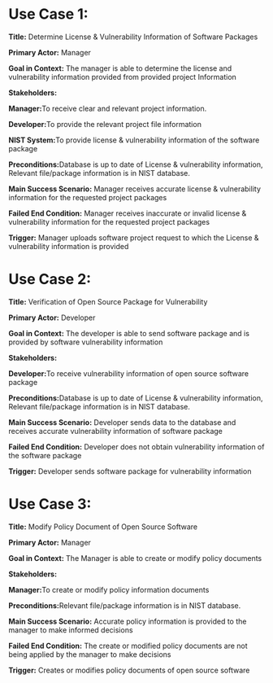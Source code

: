 <div>
<h1>
Use Case 1: 
</h1>
<p><b>Title:</b> Determine License & Vulnerability Information of Software Packages </p>
<p><b>Primary Actor:</b> Manager</p>
<p><b>Goal in Context:</b> The manager is able to determine the license and vulnerability information provided from provided project Information 
<p><b>Stakeholders:</b>
<p><b>Manager:</b>To receive clear and relevant project information.</p> 
<p><b>Developer:</b>To provide the relevant project file information</p>
<p><b>NIST System:</b>To provide license & vulnerability information of the software package</p>

<p><b>Preconditions:</b>Database is up to date of License & vulnerability information, Relevant file/package information is in NIST database.</p>

<p><b>Main Success Scenario:</b> Manager receives accurate license & vulnerability information for the requested project packages</p>

<p><b>Failed End Condition:</b> Manager receives inaccurate or invalid license & vulnerability information for the requested project packages</p> 

<p><b>Trigger:</b> Manager uploads software project request to which the License & vulnerability information is provided</p>

</div>

<div>
<h1>
Use Case 2: 
</h1>
<p><b>Title:</b> Verification of Open Source Package for Vulnerability </p>
<p><b>Primary Actor:</b> Developer</p>
<p><b>Goal in Context:</b> The developer is able to send software package and is provided by software vulnerability information</p> 

<p><b>Stakeholders:</b>
<p><b>Developer:</b>To receive vulnerability information of open source software package</p>

<p><b>Preconditions:</b>Database is up to date of License & vulnerability information, Relevant file/package information is in NIST database.</p>

 
<p><b>Main Success Scenario:</b> Developer sends data to the database and receives accurate vulnerability information of software package</p>

<p><b>Failed End Condition:</b> Developer does not obtain vulnerability information of the software package</p> 

<p><b>Trigger:</b> Developer sends software package for vulnerability information </p>

</div>

<div>
<h1>
Use Case 3: 
</h1>
<p><b>Title:</b> Modify Policy Document of Open Source Software </p>
<p><b>Primary Actor:</b> Manager</p>
<p><b>Goal in Context:</b> The Manager is able to create or modify policy documents</p> 

<p><b>Stakeholders:</b>
<p><b>Manager:</b>To create or modify policy information documents</p>

<p><b>Preconditions:</b>Relevant file/package information is in NIST database.</p>



<p><b>Main Success Scenario:</b> Accurate policy information is provided to the manager to make informed decisions </p>

<p><b>Failed End Condition:</b> The create or modified policy documents are not being applied by the manager to make decisions </p> 

<p><b>Trigger:</b> Creates or modifies policy documents of open source software </p>

</div>



